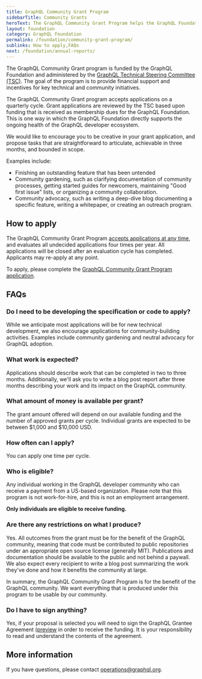 ```yaml
---
title: GraphQL Community Grant Program
sidebarTitle: Community Grants
heroText: The GraphQL Community Grant Program helps the GraphQL Foundation invest directly into the success, health, and sustainability of our ecosystem.
layout: foundation
category: GraphQL Foundation
permalink: /foundation/community-grant-program/
sublinks: How to apply,FAQs
next: /foundation/annual-reports/
---
```


The GraphQL Community Grant program is funded by the GraphQL Foundation and administered by the [GraphQL Technical Steering Committee (TSC)](https://github.com/graphql/graphql-wg/blob/main/GraphQL-TSC.md). The goal of the program is to provide financial support and incentives for key technical and community initiatives.

The GraphQL Community Grant program accepts applications on a quarterly cycle. Grant applications are reviewed by the TSC based upon funding that is received as membership dues for the GraphQL Foundation. This is one way in which the GraphQL Foundation directly supports the ongoing health of the GraphQL developer ecosystem.

We would like to encourage you to be creative in your grant application, and propose tasks that are straightforward to articulate, achievable in three months, and bounded in scope.

Examples include:

* Finishing an outstanding feature that has been untended
* Community gardening, such as clarifying documentation of community processes, getting started guides for newcomers, maintaining "Good first issue" lists, or organizing a community collaboration.
* Community advocacy, such as writing a deep-dive blog documenting a specific feature, writing a whitepaper, or creating an outreach program.

## How to apply

The GraphQL Community Grant Program [accepts applications at any time](https://grant-application.graphql.org), and evaluates all undecided applications four times per year. All applications will be closed after an evaluation cycle has completed. Applicants may re-apply at any point.

To apply, please complete the [GraphQL Community Grant Program application](https://grant-application.graphql.org).

## FAQs

### Do I need to be developing the specification or code to apply?

While we anticipate most applications will be for new technical development, we also encourage applications for community-building activities. Examples include community gardening and neutral advocacy for GraphQL adoption.

### What work is expected?

Applications should describe work that can be completed in two to three months. Additionally, we'll ask you to write a blog post report after three months describing your work and its impact on the GraphQL community.

### What amount of money is available per grant?

The grant amount offered will depend on our available funding and the number of approved grants per cycle. Individual grants are expected to be between $1,000 and $10,000 USD.

### How often can I apply?

You can apply one time per cycle.

### Who is eligible?

Any individual working in the GraphQL developer community who can receive a payment from a US-based 
organization. Please note that this program is not work-for-hire, and this is not an employment arrangement.

**Only individuals are eligible to receive funding.**

### Are there any restrictions on what I produce?

Yes. All outcomes from the grant must be for the benefit of the GraphQL community, meaning that code
must be contributed to public repositories under an appropriate open source license (generally MIT).
Publications and documentation should be available to the public and not behind a paywall. We also
expect every recipient to write a blog post summarizing the work they've done and how it benefits
the community at large.

In summary, the GraphQL Community Grant Program is for the benefit of the GraphQL community. We want
everything that is produced under this program to be usable by our community.

### Do I have to sign anything?

Yes, if your proposal is selected you will need to sign the GraphQL Grantee Agreement ([preview](https://grantee-agreement-preview.graphql.org) in order to receive the funding. It is your responsibility to read and understand the contents of the agreement.

## More information

If you have questions, please contact [operations@graphql.org](mailto:operations@graphql.org).
